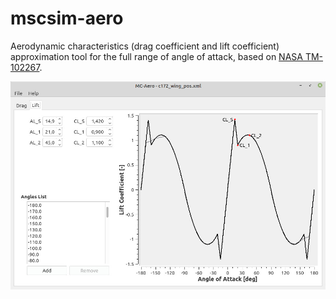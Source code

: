 # mscsim-aero
Aerodynamic characteristics (drag coefficient and lift coefficient) approximation tool for the full range of angle of attack, based on [NASA TM-102267](https://ntrs.nasa.gov/citations/19910009728).

![Screenshot](mc-aero_01.jpg)
